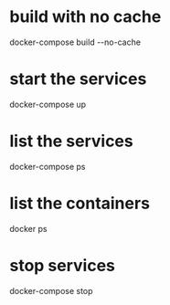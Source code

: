 # build with no cache
docker-compose build --no-cache
# start the services
docker-compose up
# list the services
docker-compose ps
# list the containers
docker ps
# stop services
docker-compose stop